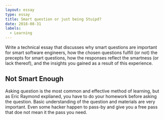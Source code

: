 ```yaml
---
layout: essay
type: essay
title: Smart question or just being Stuipd?
date: 2018-08-31
labels:
  - Learning
---
```

Write a technical essay that discusses why smart questions are important for smart software engineers, 
how the chosen questions fulfill (or not) the precepts for smart questions,
how the responses reflect the smartness (or lack thereof), and the insights you gained as a result of this experience.

## Not Smart Enough
Asking question is the most common and effective method of learning, but as Eric Raymond explianed, you have to do your homework before asking the question.
Basic understanding of the question and materials are very important. Even some hacker happen to pass-by and give you a free pass that doe not mean it the pass you 
need. 


